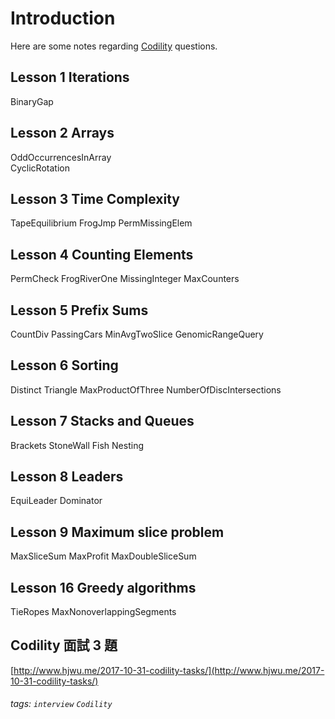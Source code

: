 # Introduction

Here are some notes regarding [Codility](https://app.codility.com/programmers/lessons/1-iterations/) questions.

## Lesson 1 Iterations
BinaryGap

## Lesson 2 Arrays
OddOccurrencesInArray  
CyclicRotation

## Lesson 3 Time Complexity
TapeEquilibrium
FrogJmp
PermMissingElem

## Lesson 4 Counting Elements
PermCheck
FrogRiverOne
MissingInteger
MaxCounters

## Lesson 5 Prefix Sums
CountDiv
PassingCars
MinAvgTwoSlice
GenomicRangeQuery

## Lesson 6 Sorting
Distinct
Triangle
MaxProductOfThree
NumberOfDiscIntersections

## Lesson 7 Stacks and Queues
Brackets
StoneWall
Fish
Nesting

## Lesson 8 Leaders
EquiLeader
Dominator

## Lesson 9 Maximum slice problem
MaxSliceSum
MaxProfit
MaxDoubleSliceSum

## Lesson 16 Greedy algorithms
TieRopes
MaxNonoverlappingSegments


## Codility 面試 3 題

[http://www.hjwu.me/2017-10-31-codility-tasks/](http://www.hjwu.me/2017-10-31-codility-tasks/)

###### tags: `interview` `Codility`



